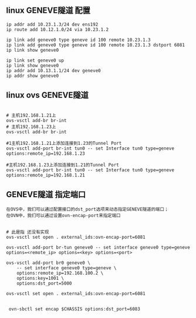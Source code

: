 ## linux GENEVE隧道 配置

```shell
ip addr add 10.23.1.3/24 dev ens192
ip route add 10.12.1.0/24 via 10.23.1.2

ip link add geneve0 type geneve id 100 remote 10.23.1.3
ip link add geneve0 type geneve id 100 remote 10.23.1.3 dstport 6081
ip link show geneve0

ip link set geneve0 up
ip link show geneve0
ip addr add 10.13.1.1/24 dev geneve0
ip addr show geneve0

```

## linux ovs GENEVE隧道

```shell

# 主机192.168.1.21上
ovs-vsctl add-br br-int
# 主机192.168.1.23上
ovs-vsctl add-br br-int

#1主机192.168.1.21上添加连接到1.23的Tunnel Port
ovs-vsctl add-port br-int tun0 -- set Interface tun0 type=geneve options:remote_ip=192.168.1.23

#主机192.168.1.23上添加连接到1.21的Tunnel Port
ovs-vsctl add-port br-int tun0 -- set Interface tun0 type=geneve options:remote_ip=192.168.1.21

```

## GENEVE隧道 指定端口

    在OVS中，我们可以通过配置接口的dst_port选项来动态指定GENEVE隧道的端口；
    在OVN中，我们可以通过设置ovn-encap-port来指定端口

```shell

# 此是指 还没有实现
ovs-vsctl set open . external_ids:ovn-encap-port=6081

ovs-vsctl add-port br-tun geneve0 -- set interface geneve0 type=geneve options=<remote_ip> options=<key> options=<port>

ovs-vsctl add-port br0 geneve0 \
    -- set interface geneve0 type=geneve \
    options:remote_ip=192.168.100.2 \
    options:key=1001 \
    options:dst_port=5000

ovs-vsctl set open . external_ids:ovn-encap-port=6081

```

```shell

 ovn-sbctl set encap $CHASSIS options:dst_port=6083

```
